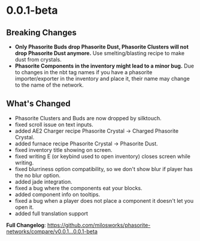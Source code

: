 # 0.0.1-beta

## Breaking Changes

* **Only Phasorite Buds drop Phasorite Dust, Phasorite Clusters will not drop Phasorite Dust anymore.** Use
  smelting/blasting recipe to make dust from
  crystals.
* **Phasorite Components in the inventory might lead to a minor bug.** Due to changes in the nbt tag names if you have a
  phasorite importer/exporter in the inventory and place it, their name may change to the name of the network.

## What's Changed

* Phasorite Clusters and Buds are now dropped by silktouch.
* fixed scroll issue on text inputs.
* added AE2 Charger recipe Phasorite Crystal -> Charged Phasorite Crystal.
* added furnace recipe Phasorite Crystal -> Phasorite Dust.
* fixed inventory title showing on screen.
* fixed writing E (or keybind used to open inventory) closes screen while writing.
* fixed blurriness option compatibility, so we don't show blur if player has the no blur option.
* added jade integration.
* fixed a bug where the components eat your blocks.
* added component info on tooltips.
* fixed a bug when a player does not place a component it doesn't let you open it.
* added full translation support

**Full Changelog**: https://github.com/milosworks/phasorite-networks/compare/v0.0.1...0.0.1-beta